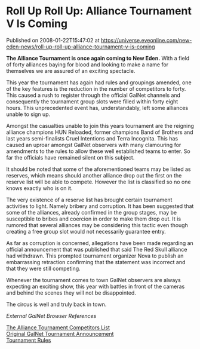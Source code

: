 # Roll Up Roll Up: Alliance Tournament V Is Coming
Published on 2008-01-22T15:47:02 at https://universe.eveonline.com/new-eden-news/roll-up-roll-up-alliance-tournament-v-is-coming

**The Alliance Tournament is once again coming to New Eden.** With a field of forty alliances baying for blood and looking to make a name for themselves we are assured of an exciting spectacle. 

This year the tournament has again had rules and groupings amended, one of the key features is the reduction in the number of competitors to forty. This caused a rush to register through the official GalNet channels and consequently the tournament group slots were filled within forty eight hours. This unprecedented event has, understandably, left some alliances unable to sign up. 

Amongst the casualties unable to join this years tournament are the reigning alliance champions HUN Reloaded, former champions Band of Brothers and last years semi-finalists Cruel Intentions and Terra Incognita. This has caused an uproar amongst GalNet observers with many clamouring for amendments to the rules to allow these well established teams to enter. So far the officials have remained silent on this subject. 

It should be noted that some of the aforementioned teams may be listed as reserves, which means should another alliance drop out the first on the reserve list will be able to compete. However the list is classified so no one knows exactly who is on it. 

The very existence of a reserve list has brought certain tournament activities to light. Namely bribery and corruption. It has been suggested that some of the alliances, already confirmed in the group stages, may be susceptible to bribes and coercion in order to make them drop out. It is rumored that several alliances may be considering this tactic even though creating a free group slot would not necessarily guarantee entry. 

As far as corruption is concerned, allegations have been made regarding an official announcement that was published that said The Red Skull alliance had withdrawn. This prompted tournament organizer Nova to publish an embarrassing retraction confirming that the statement was incorrect and that they were still competing. 

Whenever the tournament comes to town GalNet observers are always expecting an exciting show, this year with battles in front of the cameras and behind the scenes they will not be disappointed. 

The circus is well and truly back in town. 

_External GalNet Browser References_

[The Alliance Tournament Competitors List](http://myeve.eve-online.com/ingameboard.asp?a=topic&threadID=678994&page=1#4)   
[Original GalNet Tournament Announcement](http://myeve.eve-online.com/ingameboard.asp?a=topic&threadID=666007)   
[Tournament Rules](http://myeve.eve-online.com/ingameboard.asp?a=topic&threadID=674637)
